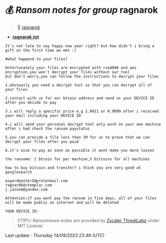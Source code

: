 # 💰 _Ransom notes for group_ ragnarok
> 🔗 [ragnarok](group/ragnarok)
* **[ragnarok.txt](https://ransomware.live/ransomware_notes/ragnarok/ragnarok.txt)**

```
It's not late to say happy new year right? but how didn't i bring a gift as the first time we met :)
 
#what happend to your files?
 
Unfortunately your files are encrypted with rsa4096 and aes encryption,you won't decrypt your files without our tool
but don't worry,you can follow the instructions to decrypt your files
 
1.obviously you need a decrypt tool so that you can decrypt all of your files
 
2.contact with us for our btcoin address and send us your DEVICE ID after you decide to pay
 
3.i will reply a specific price e.g 1.0011 or 0.9099 after i received your mail including your DEVICE ID
 
4.i will send your personal decrypt tool only work on your own machine after i had check the ransom paystatus
 
5.you can provide a file less than 1M for us to prove that we can decrypt your files after you paid
 
6.it's wise to pay as soon as possible it wont make you more losses
 
the ransome: 1 btcoin for per machine,5 bitcoins for all machines
 
how to buy bitcoin and transfer? i think you are very good at googlesearch
 
asgardmaster5@protonmail.com
ragnar0k@ctemplar.com
j.jasonm@yandex.com
 
Attention:if you wont pay the ransom in five days, all of your files will be made public on internet and will be deleted
 
YOUR DEVICE ID:

```


> [!TIP]> Ransomware notes are provided by [Zscaler ThreatLabz](https://github.com/threatlabz/ransomware_notes) under MIT License
> 




Last update : _Thursday 14/09/2023 23.49 (UTC)_

